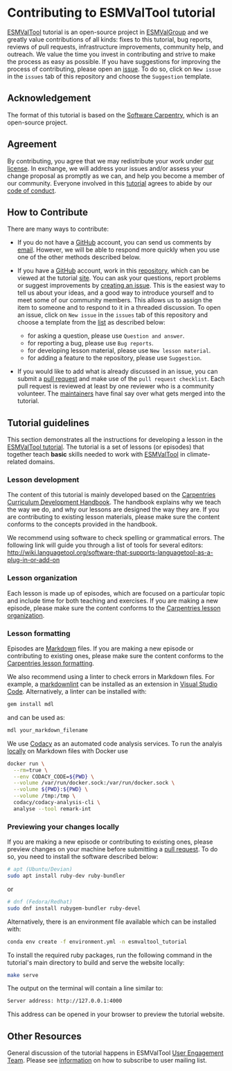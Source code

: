 # Contributing to ESMValTool tutorial

[ESMValTool][tutorial-site] tutorial is an open-source project in
[ESMValGroup][ESMValTool-site] and we greatly value contributions of all kinds:
fixes to this tutorial, bug reports, reviews of pull requests, infrastructure
improvements, community help, and outreach. We value the time you invest in
contributing and strive to make the process as easy as possible. If you have
suggestions for improving the process of contributing, please open an
[issue][issues]. To do so, click on `New issue` in the `issues` tab of this
repository and choose the `Suggestion` template.

## Acknowledgement

The format of this tutorial is based on the [Software Carpentry][swc-site],
which is an open-source project.

## Agreement

By contributing, you agree that we may redistribute your work under [our
license](LICENSE.md). In exchange, we will address your issues and/or assess
your change proposal as promptly as we can, and help you become a member of our
community. Everyone involved in this [tutorial](tutorial-repo) agrees to abide
by our [code of conduct](CODE_OF_CONDUCT.md).

## How to Contribute

There are many ways to contribute:

* If you do not have a [GitHub][github] account, you can send us comments by
  [email][contact-info]. However, we will be able to respond more quickly when you use
  one of the other methods described below.

* If you have a [GitHub][github] account, work in this
  [repository][tutorial-repo], which can be viewed at the tutorial
  [site][tutorial-site]. You can ask your questions, report problems or suggest
  improvements by [creating an issue][issues]. This is the easiest way to tell
  us about your ideas, and a good way to introduce yourself and to meet some of
  our community members. This allows us to assign the item to someone and to
  respond to it in a threaded discussion. To open an issue, click on `New issue`
  in the `issues` tab of this repository and choose a template from the
  [list](https://github.com/ESMValGroup/tutorial/issues/new/choose) as described
  below:
  * for asking a question, please use `Question and answer`.
  * for reporting a bug, please use `Bug reports`.
  * for developing lesson material, please use `New lesson material`.
  * for adding a feature to the repository, please use `Suggestion`.

* If you would like to add what is already discussed in an issue, you can submit
  a [pull request][PR] and make use of the `pull request checklist`. Each pull
  request is reviewed at least by one reviewer who is a community volunteer. The
  [maintainers][tutorial-maintainers] have final say over what gets merged into
  the tutorial.

## Tutorial guidelines

This section demonstrates all the instructions for developing a lesson in the
[ESMValTool tutorial][tutorial-site]. The tutorial is a set of lessons (or
episodes) that together teach **basic** skills needed to work with
[ESMValTool][ESMValTool-doc] in climate-related domains.

### Lesson development

The content of this tutorial is mainly developed based on the [Carpentries
Curriculum Development Handbook][swc-handbook]. The handbook explains why we
teach the way we do, and why our lessons are designed the way they are. If you
are contributing to existing lesson materials, please make sure the content
conforms to the concepts provided in the handbook.

We recommend using software to check spelling or grammatical errors. The
following link will guide you through a list of tools for several editors:
<http://wiki.languagetool.org/software-that-supports-languagetool-as-a-plug-in-or-add-on>

### Lesson organization

Each lesson is made up of episodes, which are focused on a particular topic and
include time for both teaching and exercises. If you are making a new episode,
please make sure the content conforms to the [Carpentries lesson
organization][swc-lesson-organization].

### Lesson formatting

Episodes are [Markdown](https://en.wikipedia.org/wiki/Markdown) files. If you
are making a new episode or contributing to existing ones, please make sure the
content conforms to the [Carpentries lesson formatting][swc-lesson-formatting].

We also recommend using a linter to check errors in Markdown files. For
example, a
[markdownlint](https://marketplace.visualstudio.com/items?itemName=DavidAnson.vscode-markdownlint)
can be installed as an extension in [Visual Studio
Code](https://code.visualstudio.com/). Alternatively, a linter can be installed
with:

```bash
gem install mdl
```

and can be used as:

```bash
mdl your_markdown_filename
```

We use [Codacy](https://app.codacy.com/gh/ESMValGroup/ESMValTool_Tutorial)
as an automated code analysis services. To run the analyis
[locally](https://github.com/codacy/codacy-analysis-cli)
on Markdown files with Docker use

```bash
docker run \
  --rm=true \
  --env CODACY_CODE=${PWD} \
  --volume /var/run/docker.sock:/var/run/docker.sock \
  --volume ${PWD}:${PWD} \
  --volume /tmp:/tmp \
  codacy/codacy-analysis-cli \
  analyse --tool remark-int
```

### Previewing your changes locally

If you are making a new episode or contributing to existing ones,
please preview changes on your machine before submitting a
[pull request][PR]. To do so, you need to install
the software described below:

```bash
# apt (Ubuntu/Devian)
sudo apt install ruby-dev ruby-bundler
```

or

```bash
# dnf (Fedora/Redhat)
sudo dnf install rubygem-bundler ruby-devel
```

Alternatively, there is an environment file available which can be installed
with:

```bash
conda env create -f environment.yml -n esmvaltool_tutorial
```

To install the required ruby packages, run the following command in the
tutorial's main directory to build and serve the website locally:

```bash
make serve
```

The output on the terminal will contain a line similar to:

```bash
Server address: http://127.0.0.1:4000
```

This address can be opened in your browser to preview the tutorial website.

## Other Resources

General discussion of the tutorial happens in
ESMValTool [User Engagement Team][user-engagement].
Please see [information][contact-info] on how to subscribe to user mailing list.

[ESMValTool-site]: https://www.esmvaltool.org/
[ESMValTool-doc]: https://esmvaltool.readthedocs.io/en/latest/
[tutorial-repo]: https://esmvalgroup.github.io/ESMValTool_Tutorial/
[tutorial-site]: https://esmvalgroup.github.io/ESMValTool_Tutorial
[tutorial-maintainers]: https://github.com/ESMValGroup/ESMValTool_Tutorial#maintainers
[github]: https://github.com
[issues]: https://github.com/ESMValGroup/ESMValTool_Tutorial/issues
[PR]: https://github.com/ESMValGroup/ESMValTool_Tutorial/pulls
[swc-site]: https://software-carpentry.org/
[swc-handbook]: https://carpentries.github.io/curriculum-development/
[swc-lesson-organization]: https://carpentries.github.io/lesson-example/03-organization/index.html
[swc-lesson-formatting]: https://carpentries.github.io/lesson-example/04-formatting/index.html
[user-engagement]: https://github.com/orgs/ESMValGroup/teams/userengagementteam
[contact-info]: https://docs.esmvaltool.org/en/latest/community/contact.html#user-mailing-list
